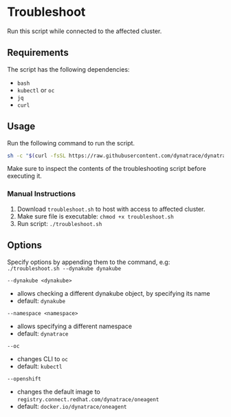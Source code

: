 # Troubleshoot

Run this script while connected to the affected cluster.

## Requirements

The script has the following dependencies:
- `bash`
- `kubectl` or `oc`
- `jq`
- `curl`

## Usage

Run the following command to run the script.

```bash
sh -c "$(curl -fsSL https://raw.githubusercontent.com/dynatrace/dynatrace-operator/master/troubleshoot/troubleshoot.sh)"
```

Make sure to inspect the contents of the troubleshooting script before executing it.

### Manual Instructions

1. Download `troubleshoot.sh` to host with access to affected cluster.
1. Make sure file is executable: `chmod +x troubleshoot.sh`
1. Run script: `./troubleshoot.sh`

## Options

Specify options by appending them to the command, e.g: `./troubleshoot.sh --dynakube dynakube`

`--dynakube <dynakube>`
- allows checking a different dynakube object, by specifying its name
- default: `dynakube`

`--namespace <namespace>`
- allows specifying a different namespace
- default: `dynatrace`

`--oc`
- changes CLI to `oc`
- default: `kubectl`

`--openshift`
- changes the default image to `registry.connect.redhat.com/dynatrace/oneagent`
- default: `docker.io/dynatrace/oneagent`
